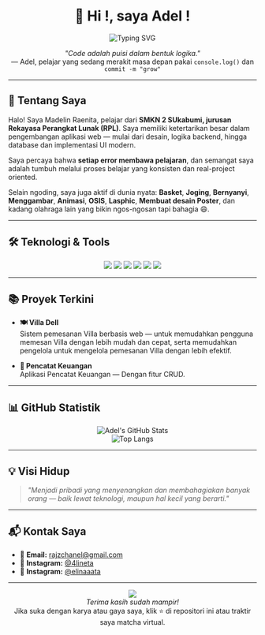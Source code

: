 <h1 align="center">👋 Hi !, saya Adel !</h1>

<p align="center">
  <img src="https://readme-typing-svg.herokuapp.com?font=Fira+Code&size=22&pause=1000&color=0090FF&center=true&vCenter=true&width=600&lines=Halo+Saya+Madelin+Raenita!;Fullstack+Web+Developer;Laravel+%7C+React+%7C+Supabase+Enthusiast" alt="Typing SVG" />
</p>

<p align="center"><em>"Code adalah puisi dalam bentuk logika."</em><br>— Adel, pelajar yang sedang merakit masa depan pakai <code>console.log()</code> dan <code>commit -m "grow"</code></p>

---

## 🧠 Tentang Saya

Halo! Saya Madelin Raenita, pelajar dari **SMKN 2 SUkabumi, jurusan Rekayasa Perangkat Lunak (RPL)**. Saya memiliki ketertarikan besar dalam pengembangan aplikasi web — mulai dari desain, logika backend, hingga database dan implementasi UI modern.

Saya percaya bahwa **setiap error membawa pelajaran**, dan semangat saya adalah tumbuh melalui proses belajar yang konsisten dan real-project oriented.

Selain ngoding, saya juga aktif di dunia nyata: **Basket**, **Joging**, **Bernyanyi**, **Menggambar**, **Animasi**, **OSIS**, **Lasphic**, **Membuat desain Poster**, dan kadang olahraga lain yang bikin ngos-ngosan tapi bahagia 😄.

---

## 🛠️ Teknologi & Tools

<p align="center">
  <img src="https://img.shields.io/badge/Laravel-FB503B?style=for-the-badge&logo=laravel&logoColor=white"/>
  <img src="https://img.shields.io/badge/JavaScript-F7DF1E?style=for-the-badge&logo=javascript&logoColor=black"/>
  <img src="https://img.shields.io/badge/MySQL-00758F?style=for-the-badge&logo=mysql&logoColor=white"/>
  <img src="https://img.shields.io/badge/VSCode-007ACC?style=for-the-badge&logo=visual-studio-code&logoColor=white"/>
  <img src="https://img.shields.io/badge/Git-F05032?style=for-the-badge&logo=git&logoColor=white"/>
  <img src="https://img.shields.io/badge/Figma-F24E1E?style=for-the-badge&logo=figma&logoColor=white"/>
</p>

---

## 📚 Proyek Terkini

- **🍽️ Villa Dell**  
  Sistem pemesanan Villa berbasis web — untuk memudahkan pengguna memesan Villa dengan lebih mudah dan cepat, serta memudahkan pengelola untuk mengelola pemesanan Villa dengan lebih efektif.

- **📖 Pencatat Keuangan**  
  Aplikasi Pencatat Keuangan — Dengan fitur CRUD.

---

## 📊 GitHub Statistik

<p align="center">
  <img src="https://github-readme-stats.vercel.app/api?username=lilin-blip&show_icons=true&theme=tokyonight&hide_title=true&count_private=true&hide_border=true" alt="Adel's GitHub Stats" />
  <br>
  <img src="https://github-readme-stats.vercel.app/api/top-langs/?username=lilin-blip&layout=compact&theme=tokyonight&hide_border=true" alt="Top Langs" />
</p>

---

## 💡 Visi Hidup

> _"Menjadi pribadi yang menyenangkan dan membahagiakan banyak orang — baik lewat teknologi, maupun hal kecil yang berarti."_

---

## 📬 Kontak Saya

- 📧 **Email:** [rajzchanel@gmail.com](mailto:madelinraenita12@gmail.com)  
- 📱 **Instagram:** [@4lineta](https://instagram.com/@4lineta)
- 📱 **Instagram:** [@elinaaata](https://instagram.com/@elinaaata)

---

<p align="center">
  <img src="https://capsule-render.vercel.app/api?type=waving&color=0090FF&height=120&section=footer"/>
  <br>
  <em>Terima kasih sudah mampir!</em><br>
  Jika suka dengan karya atau gaya saya, klik ⭐ di repositori ini atau traktir saya matcha virtual.
</p>